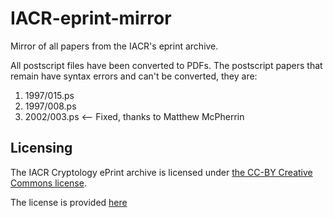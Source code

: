 # IACR-eprint-mirror
Mirror of all papers from the IACR's eprint archive.

All postscript files have been converted to PDFs.
The postscript papers that remain have syntax errors and can't be converted, they are:

1. 1997/015.ps
2. 1997/008.ps
3. 2002/003.ps <-- Fixed, thanks to Matthew McPherrin


## Licensing

The IACR Cryptology ePrint archive is licensed under [the CC-BY Creative Commons license](https://eprint.iacr.org/about.html#license).

The license is provided [here](https://creativecommons.org/licenses/by/3.0/)
